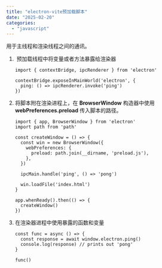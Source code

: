 ```yaml
---
title: "electron-vite预加载脚本"
date: "2025-02-20"
categories: 
  - "javascript"
---
```


用于主线程和渲染线程之间的通讯。

1.  预加载线程中将变量或者方法暴露给渲染器
    
    ```
    import { contextBridge, ipcRenderer } from 'electron'
    
    contextBridge.exposeInMainWorld('electron', {
      ping: () => ipcRenderer.invoke('ping')
    })
    ```
    
2. 将脚本附在渲染进程上，在 **BrowserWindow** 构造器中使用 **webPreferences.preload** 传入脚本的路径。
    
    ```
    import { app, BrowserWindow } from 'electron'
    import path from 'path'
    
    const createWindow = () => {
      const win = new BrowserWindow({
        webPreferences: {
          preload: path.join(__dirname, 'preload.js'),
        },
      })
    
      ipcMain.handle('ping', () => 'pong')
    
      win.loadFile('index.html')
    }
    
    app.whenReady().then(() => {
      createWindow()
    })
    ```
    
3. 在渲染器进程中使用暴露的函数和变量
    
    ```
    const func = async () => {
      const response = await window.electron.ping()
      console.log(response) // prints out 'pong'
    }
    
    func()
    ```
